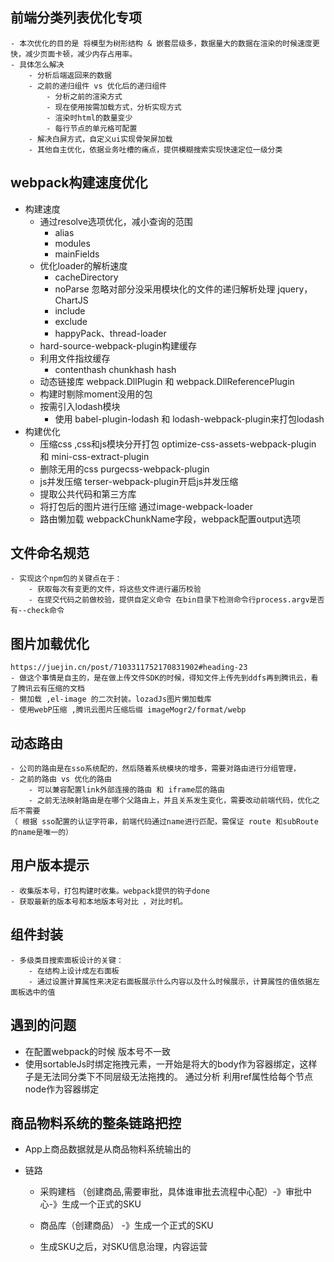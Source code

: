  
 ## 前端分类列表优化专项
    - 本次优化的目的是 将模型为树形结构 & 嵌套层级多，数据量大的数据在渲染的时候速度更快，减少页面卡顿，减少内存占用率。
    - 具体怎么解决
        - 分析后端返回来的数据
        - 之前的递归组件 vs 优化后的递归组件 
            - 分析之前的渲染方式
            - 现在使用按需加载方式，分析实现方式
            - 渲染时html的数量变少
            - 每行节点的单元格可配置
        - 解决白屏方式，自定义ui实现骨架屏加载
        - 其他自主优化，依据业务吐槽的痛点，提供模糊搜索实现快速定位一级分类

 ## webpack构建速度优化
- 构建速度
    - 通过resolve选项优化，减小查询的范围
        - alias
        - modules
        - mainFields
    - 优化loader的解析速度
        - cacheDirectory
        - noParse 忽略对部分没采用模块化的文件的递归解析处理 jquery，ChartJS
        - include
        - exclude
        - happyPack、thread-loader
    - hard-source-webpack-plugin构建缓存
    - 利用文件指纹缓存
        - contenthash  chunkhash hash 
    - 动态链接库 webpack.DllPlugin 和 webpack.DllReferencePlugin
    - 构建时剔除moment没用的包
    - 按需引入lodash模块
        - 使用 babel-plugin-lodash 和 lodash-webpack-plugin来打包lodash
- 构建优化
    - 压缩css ,css和js模块分开打包 optimize-css-assets-webpack-plugin 和 mini-css-extract-plugin 
    - 删除无用的css  purgecss-webpack-plugin
    - js并发压缩 terser-webpack-plugin开启js并发压缩
    - 提取公共代码和第三方库
    - 将打包后的图片进行压缩 通过image-webpack-loader
    - 路由懒加载 webpackChunkName字段，webpack配置output选项

 ## 文件命名规范 
    - 实现这个npm包的关键点在于：
        - 获取每次有变更的文件，将这些文件进行遍历校验
        - 在提交代码之前做校验，提供自定义命令 在bin目录下检测命令行process.argv是否有--check命令
 ## 图片加载优化
    https://juejin.cn/post/7103311752170831902#heading-23
    - 做这个事情是自主的，是在做上传文件SDK的时候，得知文件上传先到ddfs再到腾讯云，看了腾讯云有压缩的文档
    - 懒加载 ,el-image 的二次封装。lozadJs图片懒加载库
    - 使用webP压缩 ,腾讯云图片压缩后缀 imageMogr2/format/webp
 ## 动态路由
    - 公司的路由是在sso系统配的，然后随着系统模块的增多，需要对路由进行分组管理，
    - 之前的路由 vs 优化的路由
        - 可以兼容配置link外部连接的路由 和 iframe层的路由
        - 之前无法映射路由是在哪个父路由上，并且关系发生变化，需要改动前端代码，优化之后不需要
    （ 根据 sso配置的认证字符串，前端代码通过name进行匹配，需保证 route 和subRoute的name是唯一的）
 ## 用户版本提示
    - 收集版本号，打包构建时收集。webpack提供的钩子done
    - 获取最新的版本号和本地版本号对比 ，对比时机。
 ## 组件封装
    - 多级类目搜索面板设计的关键：
        - 在结构上设计成左右面板
        - 通过设置计算属性来决定右面板展示什么内容以及什么时候展示，计算属性的值依据左面板选中的值

 ## 遇到的问题

 - 在配置webpack的时候 版本号不一致
 - 使用sortableJs时绑定拖拽元素，一开始是将大的body作为容器绑定，这样子是无法同分类下不同层级无法拖拽的。
   通过分析 利用ref属性给每个节点node作为容器绑定

## 商品物料系统的整条链路把控

- App上商品数据就是从商品物料系统输出的

- 链路
    - 采购建档 （创建商品,需要审批，具体谁审批去流程中心配）-》审批中心-》生成一个正式的SKU

    - 商品库（创建商品） -》生成一个正式的SKU

    - 生成SKU之后，对SKU信息治理，内容运营
